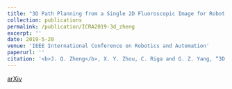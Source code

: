 ```yaml
---
title: "3D Path Planning from a Single 2D Fluoroscopic Image for Robot Assisted Fenestrated Endovascular Aortic Repair"
collection: publications
permalink: /publication/ICRA2019-3d_zheng
excerpt: ''
date: 2019-5-20
venue: 'IEEE International Conference on Robotics and Automation'
paperurl: ''
citation: '<b>J. Q. Zheng</b>, X. Y. Zhou, C. Riga and G. Z. Yang, “3D Path Planning from a Single 2D Fluoroscopic Image for Robot Assisted Fenestrated Endovascular Aortic Repair”, <i>arXiv preprint arXiv:1809.05955</i>, 2018.'
---
```

[arXiv](https://arxiv.org/pdf/1809.05955.pdf)
